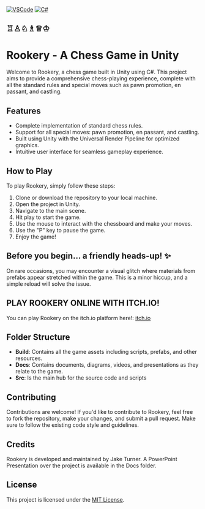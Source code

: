 [![VSCode](https://img.shields.io/badge/VSCode-Editor-blue.svg?style=for-readme)](https://code.visualstudio.com/)
[![C#](https://img.shields.io/badge/C%23-Language-blue.svg?style=for-readme)](https://docs.microsoft.com/en-us/dotnet/csharp/)

## ♖♙♘♗♕♔
# Rookery - A Chess Game in Unity

Welcome to Rookery, a chess game built in Unity using C#. This project aims to provide a comprehensive chess-playing experience, complete with all the standard rules and special moves such as pawn promotion, en passant, and castling.

## Features

- Complete implementation of standard chess rules.
- Support for all special moves: pawn promotion, en passant, and castling.
- Built using Unity with the Universal Render Pipeline for optimized graphics.
- Intuitive user interface for seamless gameplay experience.

## How to Play

To play Rookery, simply follow these steps:

1. Clone or download the repository to your local machine.
2. Open the project in Unity.
3. Navigate to the main scene.
4. Hit play to start the game.
5. Use the mouse to interact with the chessboard and make your moves.
6. Use the "P" key to pause the game.
7. Enjoy the game!

## Before you begin... a friendly heads-up! ✨
On rare occasions, you may encounter a visual glitch where materials from prefabs appear stretched within the game. This is a minor hiccup, and a simple reload will solve the issue.

## PLAY ROOKERY ONLINE WITH ITCH.IO!
You can play Rookery on the itch.io platform here!: [itch.io](https://binksee.itch.io/rookery)

## Folder Structure

- **Build**: Contains all the game assets including scripts, prefabs, and other resources.
- **Docs**: Contains documents, diagrams, videos, and presentations as they relate to the game.
- **Src**: Is the main hub for the source code and scripts

## Contributing

Contributions are welcome! If you'd like to contribute to Rookery, feel free to fork the repository, make your changes, and submit a pull request. Make sure to follow the existing code style and guidelines.

## Credits

Rookery is developed and maintained by Jake Turner.
A PowerPoint Presentation over the project is available in the Docs folder.

## License

This project is licensed under the [MIT License](LICENSE).


